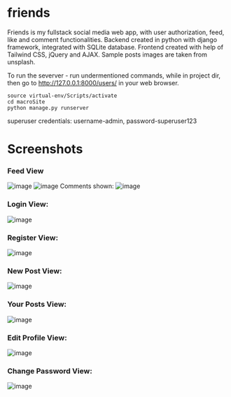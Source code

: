 # friends
Friends is my fullstack social media web app, with user authorization, feed, like and comment functionalities.
Backend created in python with django framework, integrated with SQLite database.
Frontend created with help of Tailwind CSS, jQuery and AJAX.
Sample posts images are taken from unsplash.

To run the severver - run undermentioned commands, while in project dir, then go to http://127.0.0.1:8000/users/ in your web browser.
```
source virtual-env/Scripts/activate
cd macroSite
python manage.py runserver
```
superuser credentials: username-admin, password-superuser123


# Screenshots
### Feed View
![image](https://github.com/mlaskowski7/friends/assets/144243838/c3c5e3cf-72f1-4ee8-9e0f-d4d884256f99)
![image](https://github.com/mlaskowski7/friends/assets/144243838/ca609d9f-ce16-4d99-965e-ab32e03d7360)
Comments shown:
![image](https://github.com/mlaskowski7/friends/assets/144243838/6c2408b2-bdb1-46b0-9632-ba6c6476086d)

### Login View:
![image](https://github.com/mlaskowski7/friends/assets/144243838/143e76d3-a724-4352-b7fd-6374f764abfe)

### Register View:
![image](https://github.com/mlaskowski7/friends/assets/144243838/1ec422a3-4d6d-481d-bfd0-ceff23fcad6e)

### New Post View:
![image](https://github.com/mlaskowski7/friends/assets/144243838/fede4c16-2b0e-4605-96ba-d28fa77d0a17)

### Your Posts View:
![image](https://github.com/mlaskowski7/friends/assets/144243838/09325fde-9326-466d-9285-2ee771e46c4a)

### Edit Profile View:
![image](https://github.com/mlaskowski7/friends/assets/144243838/a0f055e5-f888-43c9-a214-0963d4f8aa06)

### Change Password View:
![image](https://github.com/mlaskowski7/friends/assets/144243838/4c7aaa5e-b727-4f31-bf51-66eaa5a70928)


